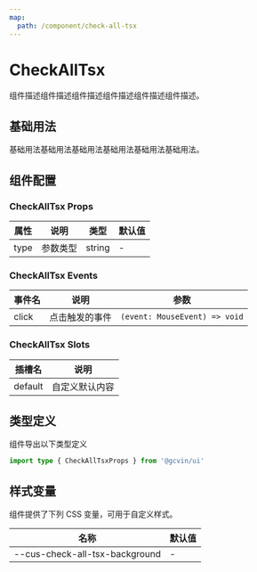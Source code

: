 ```yaml
---
map:
  path: /component/check-all-tsx
---
```


# CheckAllTsx

组件描述组件描述组件描述组件描述组件描述组件描述。

## 基础用法

基础用法基础用法基础用法基础用法基础用法基础用法。

<demo src="./__demos__/basic.vue"></demo>

## 组件配置

### CheckAllTsx Props

| 属性 | 说明     | 类型   | 默认值 |
| ---- | -------- | ------ | ------ |
| type | 参数类型 | string | -      |

### CheckAllTsx Events

| 事件名 | 说明           | 参数                          |
| ------ | -------------- | ----------------------------- |
| click  | 点击触发的事件 | `(event: MouseEvent) => void` |

### CheckAllTsx Slots

| 插槽名  | 说明           |
| ------- | -------------- |
| default | 自定义默认内容 |

## 类型定义

组件导出以下类型定义

```ts
import type { CheckAllTsxProps } from '@gcvin/ui'
```

## 样式变量

组件提供了下列 CSS 变量，可用于自定义样式。

| 名称                          | 默认值 |
| ----------------------------- | ------ |
| --cus-check-all-tsx-background | -      |

